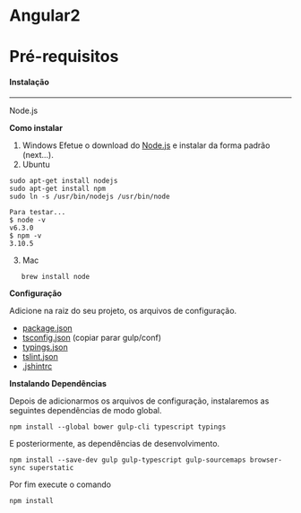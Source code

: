 # Angular2

# **Pré-requisitos**

#### **Instalação**
----------
Node.js

**Como instalar**

 1. Windows
 Efetue o download do [Node.js](https://nodejs.org/en/) e instalar da forma padrão (next...).
 2. Ubuntu
 ```
sudo apt-get install nodejs
sudo apt-get install npm
sudo ln -s /usr/bin/nodejs /usr/bin/node

Para testar...
$ node -v
v6.3.0
$ npm -v
3.10.5
```
 
 3. Mac
 
```
   brew install node
```

**Configuração**

Adicione na raiz do seu projeto, os arquivos de configuração.

+ [package.json](https://github.com/VagnerSilva/angular2/blob/master/package.json)
+ [tsconfig.json](https://github.com/VagnerSilva/angular2/blob/master/gulp/conf/tsconfig.json) (copiar parar gulp/conf)
+ [typings.json](https://github.com/VagnerSilva/angular2/blob/master/typings.json)
+ [tslint.json](https://github.com/VagnerSilva/angular2/blob/master/tslint.json)
+ [.jshintrc](https://github.com/VagnerSilva/angular2/blob/master/.jshintrc)


 **Instalando Dependências**
 
Depois de adicionarmos os arquivos de configuração, instalaremos  as seguintes dependências de modo global. 

    npm install --global bower gulp-cli typescript typings

E posteriormente, as dependências de desenvolvimento.

    npm install --save-dev gulp gulp-typescript gulp-sourcemaps browser-sync superstatic

Por fim execute o comando

    npm install


